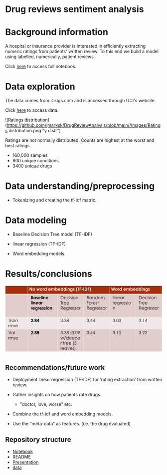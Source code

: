 # Drug reviews sentiment analysis

# Background information

A hospital or insurance provider is interested in efficiently extracting numeric ratings from patients' written review.  To this end we build a model using labelled, numerically, patient reviews. 

Click [here](https://github.com/jmarksk/DrugReviewAnalysis/blob/main/drugReviews.ipynb) to access full notebook.


# Data exploration



The data comes from Drugs.com and is accessed through UCI's website.


Click [here](https://github.com/jmarksk/DrugReviewAnalysis/blob/main/drugsComTrain_raw.tsv) to access data. 

![Ratings distribution](https://github.com/jmarksk/DrugReviewAnalysis/blob/main//Images/Ratings distribution.png "y distr")

Ratings are not normally distributed. Counts are highest at the worst and best ratings. 

- 160,000 samples
- 800 unique conditions
- 3400 unique drugs

# Data understanding/preprocessing

- Tokenizing and creating the tf-idf matrix.

# Data modeling

- Baseline Decision Tree model (TF-IDF)

- linear regression (TF-IDF)

- Word embedding models. 


# Results/conclusions

![rmses](https://github.com/jmarksk/DrugReviewAnalysis/blob/main/Images/rmses.png "val rmses")

## Recommendations/future work

- Deployment linear regression (TF-IDF) for ‘rating extraction’ from written review.

- Gather insights on how patients rate drugs.
    - "doctor, love, worse" etc. 
    

- Combine the tf-idf and word embedding models.
- Use the “meta-data” as features. (i.e. the drug evaluated)

## Repository structure
- [Notebook](https://github.com/jmarksk/DrugReviewAnalysis/blob/main/drugReviews.ipynb)
- README
- [Presentation](https://github.com/jmarksk/DrugReviewAnalysis/blob/main/Presentation.pdf)
- [data](https://github.com/jmarksk/DrugReviewAnalysis/blob/main/drugsComTrain_raw.tsv)